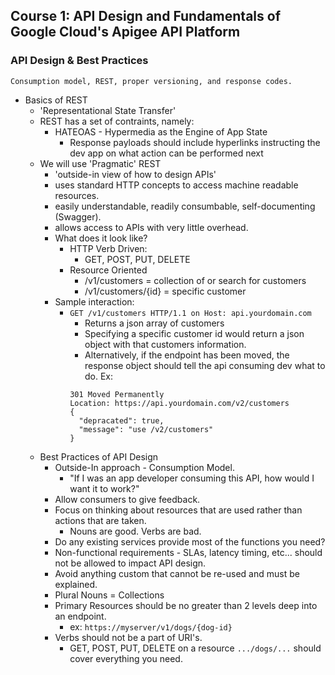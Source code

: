 ## Course 1: API Design and Fundamentals of Google Cloud's Apigee API Platform
### API Design & Best Practices
`Consumption model, REST, proper versioning, and response codes.`

* Basics of REST
  * 'Representational State Transfer'
  * REST has a set of contraints, namely:
    * HATEOAS - Hypermedia as the Engine of App State
      * Response payloads should include hyperlinks instructing the dev app on what action can be performed next
  * We will use 'Pragmatic' REST
    * 'outside-in view of how to design APIs'
    * uses standard HTTP concepts to access machine readable resources.
    * easily understandable, readily consumbable, self-documenting (Swagger).
    * allows access to APIs with very little overhead.
    * What does it look like?
      * HTTP Verb Driven:
        * GET, POST, PUT, DELETE
      * Resource Oriented
        * /v1/customers = collection of or search for customers
        * /v1/customers/{id} = specific customer
    * Sample interaction:
      * `GET /v1/customers HTTP/1.1 on Host: api.yourdomain.com`
        * Returns a json array of customers
        * Specifying a specific customer id would return a json object with that customers information.
        * Alternatively, if the endpoint has been moved, the response object should tell the api consuming dev what to do. Ex:
        ```
        301 Moved Permanently
        Location: https://api.yourdomain.com/v2/customers
        {
          "depracated": true,
          "message": "use /v2/customers"
        }
        ```
  * Best Practices of API Design
    * Outside-In approach - Consumption Model.
      * "If I was an app developer consuming this API, how would I want it to work?"
    * Allow consumers to give feedback.
    * Focus on thinking about resources that are used rather than actions that are taken.
      * Nouns are good. Verbs are bad.
    * Do any existing services provide most of the functions you need?
    * Non-functional requirements - SLAs, latency timing, etc... should not be allowed to impact API design.
    * Avoid anything custom that cannot be re-used and must be explained.
    * Plural Nouns = Collections
    * Primary Resources should be no greater than 2 levels deep into an endpoint.
      * ex: `https://myserver/v1/dogs/{dog-id}`
    * Verbs should not be a part of URI's.
      * GET, POST, PUT, DELETE on a resource `.../dogs/...` should cover everything you need.
